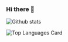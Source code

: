 ### Hi there 👋

<!--
**2016WUJI01/2016WUJI01** is a ✨ _special_ ✨ repository because its `README.md` (this file) appears on your GitHub profile.

Here are some ideas to get you started:

- 🔭 I’m currently working on ...
- 🌱 I’m currently learning ...
- 👯 I’m looking to collaborate on ...
- 🤔 I’m looking for help with ...
- 💬 Ask me about ...
- 📫 How to reach me: ...
- 😄 Pronouns: ...
- ⚡ Fun fact: ...
-->

![Github stats](https://github-readme-stats.vercel.app/api?username=2016WUJI01&theme=highcontrast&show_icons=true&count_private=true)

![Top Languages Card](https://github-readme-stats.vercel.app/api/top-langs/?username=2016WUJI01&layout=compact)
